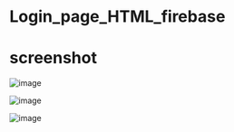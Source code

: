 # Login_page_HTML_firebase

# screenshot

![image](https://github.com/abdulaagariya/Login_page_HTML_firebase/assets/128514071/92dcb9c8-e18d-4f74-8e4a-27899c131a65)

![image](https://github.com/abdulaagariya/Login_page_HTML_firebase/assets/128514071/6bb4cf90-b2e7-4d72-98c3-8bc08776601a)

![image](https://github.com/abdulaagariya/Login_page_HTML_firebase/assets/128514071/4bacd141-7abe-4320-b9d7-26cdaed23eba)



